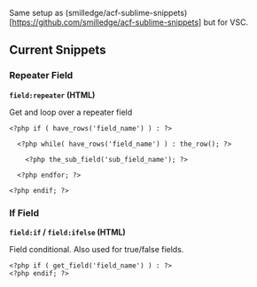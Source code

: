 Same setup as (smilledge/acf-sublime-snippets)[https://github.com/smilledge/acf-sublime-snippets] but for VSC.

## Current Snippets

### Repeater Field

**`field:repeater` (HTML)**

Get and loop over a repeater field

```
<?php if ( have_rows('field_name') ) : ?>

  <?php while( have_rows('field_name') ) : the_row(); ?>

    <?php the_sub_field('sub_field_name'); ?>

  <?php endfor; ?>

<?php endif; ?>
```
### If Field

**`field:if` / `field:ifelse` (HTML)**

Field conditional. Also used for true/false fields.

```
<?php if ( get_field('field_name') ) : ?>
<?php endif; ?>
```

